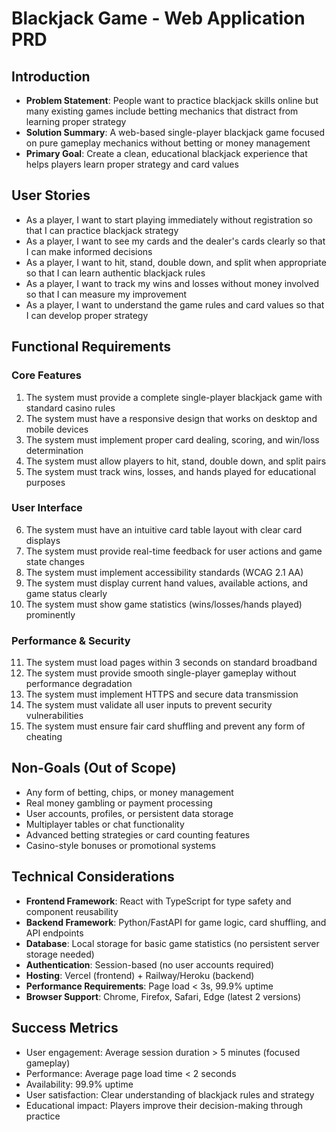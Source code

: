 # Blackjack Game - Web Application PRD

## Introduction
- **Problem Statement**: People want to practice blackjack skills online but many existing games include betting mechanics that distract from learning proper strategy
- **Solution Summary**: A web-based single-player blackjack game focused on pure gameplay mechanics without betting or money management
- **Primary Goal**: Create a clean, educational blackjack experience that helps players learn proper strategy and card values

## User Stories
- As a player, I want to start playing immediately without registration so that I can practice blackjack strategy
- As a player, I want to see my cards and the dealer's cards clearly so that I can make informed decisions
- As a player, I want to hit, stand, double down, and split when appropriate so that I can learn authentic blackjack rules
- As a player, I want to track my wins and losses without money involved so that I can measure my improvement
- As a player, I want to understand the game rules and card values so that I can develop proper strategy

## Functional Requirements

### Core Features
1. The system must provide a complete single-player blackjack game with standard casino rules
2. The system must have a responsive design that works on desktop and mobile devices
3. The system must implement proper card dealing, scoring, and win/loss determination
4. The system must allow players to hit, stand, double down, and split pairs
5. The system must track wins, losses, and hands played for educational purposes

### User Interface
6. The system must have an intuitive card table layout with clear card displays
7. The system must provide real-time feedback for user actions and game state changes
8. The system must implement accessibility standards (WCAG 2.1 AA)
9. The system must display current hand values, available actions, and game status clearly
10. The system must show game statistics (wins/losses/hands played) prominently

### Performance & Security
11. The system must load pages within 3 seconds on standard broadband
12. The system must provide smooth single-player gameplay without performance degradation
13. The system must implement HTTPS and secure data transmission
14. The system must validate all user inputs to prevent security vulnerabilities
15. The system must ensure fair card shuffling and prevent any form of cheating

## Non-Goals (Out of Scope)
- Any form of betting, chips, or money management
- Real money gambling or payment processing
- User accounts, profiles, or persistent data storage
- Multiplayer tables or chat functionality
- Advanced betting strategies or card counting features
- Casino-style bonuses or promotional systems

## Technical Considerations
- **Frontend Framework**: React with TypeScript for type safety and component reusability
- **Backend Framework**: Python/FastAPI for game logic, card shuffling, and API endpoints
- **Database**: Local storage for basic game statistics (no persistent server storage needed)
- **Authentication**: Session-based (no user accounts required)
- **Hosting**: Vercel (frontend) + Railway/Heroku (backend)
- **Performance Requirements**: Page load < 3s, 99.9% uptime
- **Browser Support**: Chrome, Firefox, Safari, Edge (latest 2 versions)

## Success Metrics
- User engagement: Average session duration > 5 minutes (focused gameplay)
- Performance: Average page load time < 2 seconds
- Availability: 99.9% uptime
- User satisfaction: Clear understanding of blackjack rules and strategy
- Educational impact: Players improve their decision-making through practice